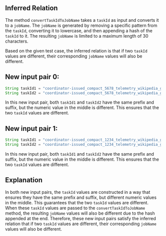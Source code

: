 ## Inferred Relation
The method `convertTaskIdToJobName` takes a `taskId` as input and converts it to a `jobName`. The `jobName` is generated by removing a specific pattern from the `taskId`, converting it to lowercase, and then appending a hash of the `taskId` to it. The resulting `jobName` is limited to a maximum length of 30 characters.

Based on the given test case, the inferred relation is that if two `taskId` values are different, their corresponding `jobName` values will also be different.

## New input pair 0:
```java
String taskId1 = "coordinator-issued_compact_5678_telemetry_wikipedia_geteditfailuresinsouthamerica_agg_summ_118_pcgkebcl_2023-07-19T16:53:11.416Z";
String taskId2 = "coordinator-issued_compact_5678_telemetry_wikipedia_geteditfailuresinsouthamerica_agg_summ_119_pcgkebcl_2023-07-19T16:53:11.416Z";
```
In this new input pair, both `taskId1` and `taskId2` have the same prefix and suffix, but the numeric value in the middle is different. This ensures that the two `taskId` values are different.

## New input pair 1:
```java
String taskId1 = "coordinator-issued_compact_1234_telemetry_wikipedia_geteditfailuresinnorthamerica_agg_summ_116_pcgkebcl_2023-07-19T16:53:11.416Z";
String taskId2 = "coordinator-issued_compact_1234_telemetry_wikipedia_geteditfailuresinnorthamerica_agg_summ_117_pcgkebcl_2023-07-19T16:53:11.416Z";
```
In this new input pair, both `taskId1` and `taskId2` have the same prefix and suffix, but the numeric value in the middle is different. This ensures that the two `taskId` values are different.

## Explanation
In both new input pairs, the `taskId` values are constructed in a way that ensures they have the same prefix and suffix, but different numeric values in the middle. This guarantees that the two `taskId` values are different. When these `taskId` values are passed to the `convertTaskIdToJobName` method, the resulting `jobName` values will also be different due to the hash appended at the end. Therefore, these new input pairs satisfy the inferred relation that if two `taskId` values are different, their corresponding `jobName` values will also be different.